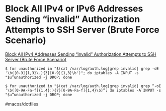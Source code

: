# Block All IPv4 or IPv6 Addresses Sending “invalid” Authorization Attempts to SSH Server (Brute Force Scenario)

[Block All IPv4 Addresses Sending “invalid” Authorization Attempts to SSH Server \(Brute Force Scenario\)](https://www.commandlinefu.com/commands/browse/25/50/75/100/125/150/175/200/225/250/275/300)

```
$ for unauthorized in "$(cat /var/log/auth.log|grep invalid| grep -oE '\b([0-9]{1,3}\.){3}[0-9]{1,3}\b')"; do iptables -A INPUT -s "$u”unauthorized -j DROP; done
```

```
$ for unauthorized in "$(cat /var/log/auth.log|grep invalid| grep “-oE ‘\b([0-9A-Fa-f]{1,4}:){7}[0-9A-Fa-f]{1,4}\b)”; do iptables -A INPUT -s "$u”unauthorized -j DROP; done
```



#macos/dotfiles	

